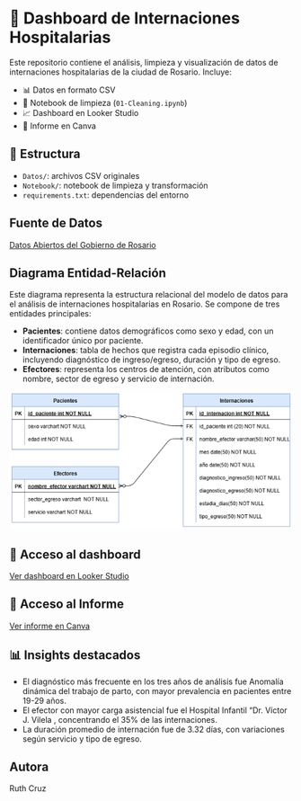 # 🏥 Dashboard de Internaciones Hospitalarias

Este repositorio contiene el análisis, limpieza y visualización de datos de internaciones hospitalarias de la ciudad de Rosario. Incluye:

- 📊 Datos en formato CSV
- 🧼 Notebook de limpieza (`01-Cleaning.ipynb`)
- 📈 Dashboard en Looker Studio
- 📄 Informe en Canva

## 📁 Estructura
- `Datos/`: archivos CSV originales
- `Notebook/`: notebook de limpieza y transformación
- `requirements.txt`: dependencias del entorno

## Fuente de Datos
[Datos Abiertos del Gobierno de Rosario](https://datosabiertos.rosario.gob.ar/dataset/27269926-7069-42ee-b520-110067dae003)

##  Diagrama Entidad-Relación
Este diagrama representa la estructura relacional del modelo de datos para el análisis de internaciones hospitalarias en Rosario. Se compone de tres entidades principales:

- **Pacientes**: contiene datos demográficos como sexo y edad, con un identificador único por paciente.
- **Internaciones**: tabla de hechos que registra cada episodio clínico, incluyendo diagnóstico de ingreso/egreso, duración y tipo de egreso.
- **Efectores**: representa los centros de atención, con atributos como nombre, sector de egreso y servicio de internación.

![Diagrama ERD](data/diagrama.png)


## 🔗 Acceso al dashboard
[Ver dashboard en Looker Studio](https://lookerstudio.google.com/reporting/a90f50d9-86f6-4a44-b750-e2023417003e)

## 🔗 Acceso al Informe
[Ver informe en Canva](https://www.canva.com/design/DAGxwJ3q_NA/4kY19B6qsx0UskecVrjqtQ/edit?utm_content=DAGxwJ3q_NA&utm_campaign=designshare&utm_medium=link2&utm_source=sharebutton)

## 📊 Insights destacados

- El diagnóstico más frecuente en los tres años de análisis fue Anomalía dinámica del trabajo de parto, con mayor prevalencia en pacientes entre 19-29 años.
- El efector con mayor carga asistencial fue el Hospital Infantil “Dr. Víctor J. Vilela , concentrando el 35% de las internaciones.
- La duración promedio de internación fue de 3.32 días, con variaciones según servicio y tipo de egreso.

##  Autora
Ruth Cruz